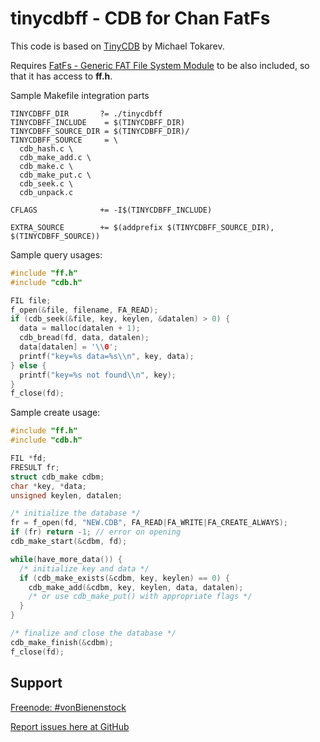 tinycdbff - CDB for Chan FatFs
==============================

This code is based on [TinyCDB](http://www.corpit.ru/mjt/tinycdb.html) by Michael Tokarev.

Requires [FatFs - Generic FAT File System Module](http://elm-chan.org/fsw/ff/00index_e.html)
to be also included, so that it has access to **ff.h**.

Sample Makefile integration parts

```make
TINYCDBFF_DIR       ?= ./tinycdbff
TINYCDBFF_INCLUDE    = $(TINYCDBFF_DIR)
TINYCDBFF_SOURCE_DIR = $(TINYCDBFF_DIR)/
TINYCDBFF_SOURCE     = \
  cdb_hash.c \
  cdb_make_add.c \
  cdb_make.c \
  cdb_make_put.c \
  cdb_seek.c \
  cdb_unpack.c

CFLAGS              += -I$(TINYCDBFF_INCLUDE)

EXTRA_SOURCE        += $(addprefix $(TINYCDBFF_SOURCE_DIR), $(TINYCDBFF_SOURCE))
```

Sample query usages:

```c
#include "ff.h"
#include "cdb.h"

FIL file;
f_open(&file, filename, FA_READ);
if (cdb_seek(&file, key, keylen, &datalen) > 0) {
  data = malloc(datalen + 1);
  cdb_bread(fd, data, datalen);
  data[datalen] = '\\0';
  printf("key=%s data=%s\\n", key, data);
} else {
  printf("key=%s not found\\n", key); 
}
f_close(fd);
```

Sample create usage:

```c
#include "ff.h"
#include "cdb.h"

FIL *fd;
FRESULT fr;
struct cdb_make cdbm;
char *key, *data;
unsigned keylen, datalen;

/* initialize the database */
fr = f_open(fd, "NEW.CDB", FA_READ|FA_WRITE|FA_CREATE_ALWAYS);
if (fr) return -1; // error on opening
cdb_make_start(&cdbm, fd);

while(have_more_data()) {
  /* initialize key and data */
  if (cdb_make_exists(&cdbm, key, keylen) == 0) {
    cdb_make_add(&cdbm, key, keylen, data, datalen);
    /* or use cdb_make_put() with appropriate flags */
  }
}

/* finalize and close the database */
cdb_make_finish(&cdbm);
f_close(fd);
```

Support
-------

[Freenode: #vonBienenstock](http://webchat.freenode.net/?channels=#vonBienenstock)

[Report issues here at GitHub](https://github.com/vonBienenstock/tinycdbff/issues)
